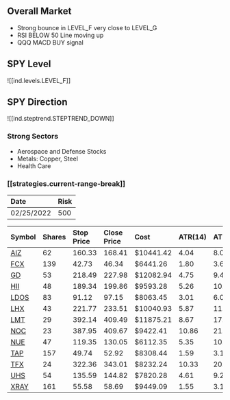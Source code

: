 
## Overall Market

* Strong bounce in LEVEL_F very close to LEVEL_G
* RSI BELOW 50 Line moving up
* QQQ MACD BUY signal

## SPY Level

![[ind.levels.LEVEL_F]]

## SPY Direction

![[ind.steptrend.STEPTREND_DOWN]]

### Strong Sectors

* Aerospace and Defense Stocks
* Metals: Copper, Steel
* Health Care

### [[strategies.current-range-break]]

| Date | Risk |
| :----- | :----- |
| 02/25/2022 | 500 |

| Symbol | Shares | Stop Price | Close Price | Cost | ATR(14) | ATR(14)*2 |
| :----- | :----- | :-------- | :--------- | :--- | :------ | :------ |
| [AIZ](https://seekingalpha.com/symbol/AIZ) | 62 | 160.33 | 168.41 | $10441.42 | 4.04 | 8.08 |
| [FCX](https://seekingalpha.com/symbol/FCX) | 139 | 42.73 | 46.34 | $6441.26 | 1.80 | 3.61 |
| [GD](https://seekingalpha.com/symbol/GD) | 53 | 218.49 | 227.98 | $12082.94 | 4.75 | 9.49 |
| [HII](https://seekingalpha.com/symbol/HII) | 48 | 189.34 | 199.86 | $9593.28 | 5.26 | 10.52 |
| [LDOS](https://seekingalpha.com/symbol/LDOS) | 83 | 91.12 | 97.15 | $8063.45 | 3.01 | 6.03 |
| [LHX](https://seekingalpha.com/symbol/LHX) | 43 | 221.77 | 233.51 | $10040.93 | 5.87 | 11.74 |
| [LMT](https://seekingalpha.com/symbol/LMT) | 29 | 392.14 | 409.49 | $11875.21 | 8.67 | 17.35 |
| [NOC](https://seekingalpha.com/symbol/NOC) | 23 | 387.95 | 409.67 | $9422.41 | 10.86 | 21.72 |
| [NUE](https://seekingalpha.com/symbol/NUE) | 47 | 119.35 | 130.05 | $6112.35 | 5.35 | 10.70 |
| [TAP](https://seekingalpha.com/symbol/TAP) | 157 | 49.74 | 52.92 | $8308.44 | 1.59 | 3.18 |
| [TFX](https://seekingalpha.com/symbol/TFX) | 24 | 322.36 | 343.01 | $8232.24 | 10.33 | 20.65 |
| [UHS](https://seekingalpha.com/symbol/UHS) | 54 | 135.59 | 144.82 | $7820.28 | 4.61 | 9.23 |
| [XRAY](https://seekingalpha.com/symbol/XRAY) | 161 | 55.58 | 58.69 | $9449.09 | 1.55 | 3.11 |

